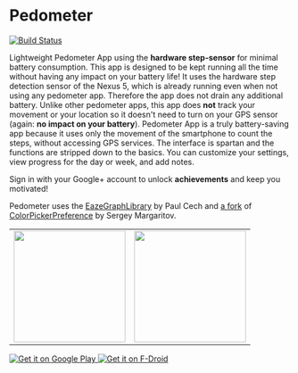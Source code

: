 Pedometer
=========

[![Build Status](https://travis-ci.org/j4velin/Pedometer.svg?branch=master)](https://travis-ci.org/j4velin/Pedometer)

Lightweight Pedometer App using the <b>hardware step-sensor</b> for minimal battery consumption.
This app is designed to be kept running all the time without having any impact on your battery life! It uses the hardware step detection sensor of the Nexus 5, which is already running even when not using any pedometer app. Therefore the app does not drain any additional battery. Unlike other pedometer apps, this app does <b>not</b> track your movement or your location so it doesn't need to turn on your GPS sensor (again: <b>no impact on your battery</b>).
Pedometer App is a truly battery-saving app because it uses only the movement of the smartphone to count the steps, without accessing GPS services. The interface is spartan and the functions are stripped down to the basics. You can customize your settings, view progress for the day or week, and add notes.

Sign in with your Google+ account to unlock <b>achievements</b> and keep you motivated!



Pedometer uses the [EazeGraphLibrary](https://github.com/blackfizz/EazeGraph "EazeGraphLibrary") by Paul Cech and [a fork](https://github.com/j4velin/colorpicker) of [ColorPickerPreference](https://github.com/attenzione/android-ColorPickerPreference "android-ColorPickerPreference: Android color picking library") by Sergey Margaritov.


<table sytle="border: 0px;">
<tr>
<td><img width="200px" src="screenshot1.png" /></td>
<td><img width="200px" src="screenshot2.png" /></td>
</tr>
</table>

<a href="https://play.google.com/store/apps/details?id=de.j4velin.pedometer">
  <img alt="Get it on Google Play"
       src="https://developer.android.com/images/brand/en_generic_rgb_wo_45.png" />
</a>
<a href="https://f-droid.org/repository/browse/?fdid=de.j4velin.pedometer&fdpage=35">
  <img alt="Get it on F-Droid"
       src="https://cloud.githubusercontent.com/assets/12447257/8024903/ce8dca32-0d44-11e5-95b0-e97d1d027351.png" />
</a>
